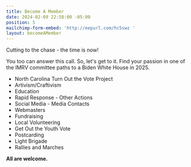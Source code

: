```yaml
---
title: Become A Member
date: 2024-02-09 22:58:00 -05:00
position: 5
mailchimp-form-embed: 'http://eepurl.com/hc5swz '
layout: becomeAMember
---
```


Cutting to the chase - the time is now!

You too can answer this call.  So, let's get to it.  Find your passion in one of the IMRV committee paths to a Biden White House in 2025.

* North Carolina Turn Out the Vote Project
* Artivism/Craftivism
* Education
* Rapid Response - Other Actions
* Social Media - Media Contacts
* Webmasters
* Fundraising
* Local Volunteering
* Get Out the Youth Vote
* Postcarding
* Light Brigade
* Rallies and Marches


**All are welcome.**
